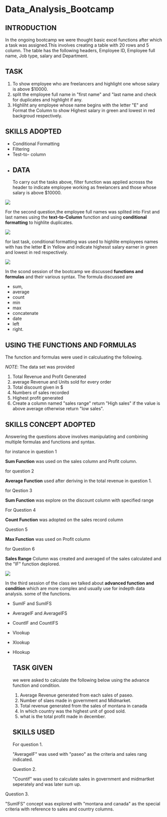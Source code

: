 # Data_Analysis_Bootcamp 
## INTRODUCTION
In the ongoing bootcamp we were thought basic excel functions after which a task was assigned.This involves creating a table with 20 rows and 5 column. The table has the following headers, Employee ID, Employee full name, Job type, salary and Department.
## TASK
1.  To show employee who are freelancers and highlight one whose salary is above $10000.
2.  split the employee full name in "first name" and "last name and check for duplicates and highlight if any.
3.  Highliht any employee whose name begins with the letter "E" and Format the Column to show Highest salary in green and lowest in red backgroud respectively.
  ## SKILLS ADOPTED
- Conditional Formatting
- Filtering
- Test-to- column
- ## DATA
  To carry out the tasks above, filter function was applied acrosss the header to indicate employee working as freelancers and those whose salary is above $10000.

![](Screenshot_task1.png)

For the second question,the employee full names was splited into First and last names using the **text-to-Column** function and using **conditional formatting** to highlite duplicates.

![](task2.png)

for last task, conditional formatting was used to highlite employees names with has the letter **E** in Yellow and indicate highesst salary earner in green and lowest in red respectively.

![](task3.png)

In the scond session of the bootcamp we discussed **functions and formulas**
and their various syntax. The formula discussed are 
- sum,
- average
- count
- min
- max
- concatenate
- date 
- left
- right.

## USING THE FUNCTIONS AND FORMULAS
The function and formulas were used in calculuating the following.

_NOTE_:  The data set was provided

1. Total Revenue and Profit Generated
2. average Revenue and Units sold for every order
3. Total discount given in $
4. Numbers of sales recorded
5. Highest profit generated
6. Create a column named "sales range" return "High sales" if the value is above average otherwise return "low sales".
   
## SKILLS CONCEPT ADOPTED
Answering the questions above  involves manipulating and combining multiple formulas and functions and syntax.

for instance in question 1

 **Sum Function** was used on the sales column and Profit column.
 
 for question 2
 
 **Average Function** used after deriving in the total revenue in question 1.
 
 for Qestion 3

 **Sum Function** was explore on the discount column with specified range

 For Question 4

 **Count Function** was adopted on the sales record column

 Question 5

 **Max Function** was used on Profit column
 
 for Question 6

**Sales Range** Column was created and averaged of the sales calculated and the "IF" function deplored.


![](task4.png)

 
 In the third session of the class we talked about **advanced function and condition** which are more complex and usually use for indepth data analysis. some of the functions.
 
 - SumIF and SumIFS
 - AverageIF and AverageIFS
 - CountIF and CountIFS
 - Vlookup
 - Xlookup
 - Hlookup

   ## TASK GIVEN
   we were asked to calculate the following below using the advance function and condition.
   1. Average Revenue generated from each sales of paseo.
   2. Number of slaes made in government and Midmarket.
   3. Total revenue generated from the sales of montana in canada
   4. In which country was the highest unit of good sold.
   5. what is the total profit made in december.

   ## SKILLS USED
   For question 1.

    "AverageIF" was used with "paseo" as the criteria and sales rang indicated.

   Question 2.

   "Countif" was used to calculate sales in government and midmartket seperately and was later sum up.
   
  Question 3.

  "SumIFS" concept was explored with "montana and canada" as the special criteria with reference to sales and country columns.

  

   





  
